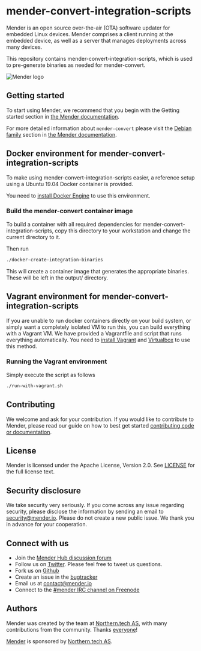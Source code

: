 mender-convert-integration-scripts
==================================

Mender is an open source over-the-air (OTA) software updater for embedded Linux devices. Mender comprises a client running at the embedded device, as well as a server that manages deployments across many devices.

This repository contains mender-convert-integration-scripts, which is used to pre-generate binaries as needed for mender-convert.

![Mender logo](https://mender.io/user/pages/resources/06.digital-assets/mender.io.png)

## Getting started

To start using Mender, we recommend that you begin with the Getting started
section in [the Mender documentation](https://docs.mender.io/).

For more detailed information about `mender-convert` please visit the
[Debian family](https://docs.mender.io/2.0/artifacts/debian-family) section in
[the Mender documentation](https://docs.mender.io/).

## Docker environment for mender-convert-integration-scripts

To make using mender-convert-integration-scripts easier, a reference
setup using a Ubuntu 19.04 Docker container is provided.

You need to [install Docker Engine](https://docs.docker.com/install) to use this environment.


### Build the mender-convert container image

To build a container with all required dependencies for mender-convert-integration-scripts,
copy this directory to your workstation and change the current directory to it.

Then run

```bash
./docker-create-integration-binaries
```

This will create a container image that generates the appropriate binaries.  These will be left
in the output/ directory.

## Vagrant environment for mender-convert-integration-scripts

If you are unable to run docker containers directly on your build system, or simply want a
completely isolated VM to run this, you can build everything with a Vagrant VM.  We have
provided a Vagrantfile and script that runs everything automatically.  You need to 
[install Vagrant](https://www.vagrantup.com/) and [Virtualbox](https://www.virtualbox.org)
to use this method.

### Running the Vagrant environment

Simply execute the script as follows

```bash
./run-with-vagrant.sh
```


## Contributing

We welcome and ask for your contribution. If you would like to contribute to Mender, please read our guide on how to best get started [contributing code or documentation](https://github.com/mendersoftware/mender/blob/master/CONTRIBUTING.md).

## License

Mender is licensed under the Apache License, Version 2.0. See [LICENSE](https://github.com/mendersoftware/mender-crossbuild/blob/master/LICENSE) for the full license text.

## Security disclosure

We take security very seriously. If you come across any issue regarding
security, please disclose the information by sending an email to
[security@mender.io](security@mender.io). Please do not create a new public
issue. We thank you in advance for your cooperation.

## Connect with us

* Join the [Mender Hub discussion forum](https://hub.mender.io)
* Follow us on [Twitter](https://twitter.com/mender_io). Please
  feel free to tweet us questions.
* Fork us on [Github](https://github.com/mendersoftware)
* Create an issue in the [bugtracker](https://tracker.mender.io/projects/MEN)
* Email us at [contact@mender.io](mailto:contact@mender.io)
* Connect to the [#mender IRC channel on Freenode](http://webchat.freenode.net/?channels=mender)


## Authors

Mender was created by the team at [Northern.tech AS](https://northern.tech), with many contributions from
the community. Thanks [everyone](https://github.com/mendersoftware/mender/graphs/contributors)!

[Mender](https://mender.io) is sponsored by [Northern.tech AS](https://northern.tech).
